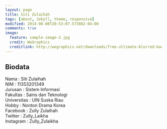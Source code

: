 ```yaml
---
layout: page
title: Siti Zulaihah
tags: [about, Jekyll, theme, responsive]
modified: 2014-08-08T20:53:07.573882-04:00
comments: true
image:
  feature: sample-image-2.jpg
  credit: WeGraphics
  creditlink: http://wegraphics.net/downloads/free-ultimate-blurred-background-pack/
---
```

## Biodata
Nama        : Siti Zulaihah<br>
NIM         : 11353201349<br>
Jurusan     : Sistem Informasi<br>
Fakultas    : Sains dan Teknologi<br>
Universitas : UIN Suska Riau<br>
Hobby       : Nonton Drama Korea<br>
Facebook    : Zully Zulaihah<br>
Twitter     : Zully_Laikha<br>
Instagram   : Zully_Zulaikha<br>


